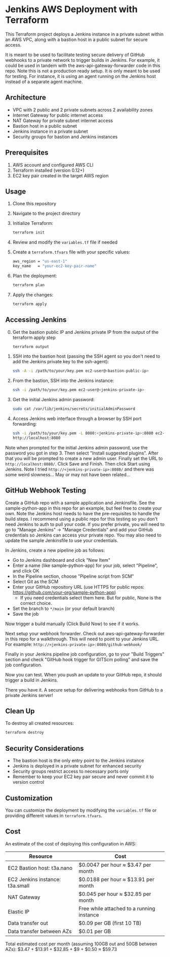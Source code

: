 # Jenkins AWS Deployment with Terraform

This Terraform project deploys a Jenkins instance in a private subnet within an AWS VPC, along with a bastion host in a public subnet for secure access.

It is meant to be used to facilitate testing secure delivery of GitHub webhooks to a private network to trigger builds in Jenkins.  For example, it could be used in tandem with the aws-api-gateway-forwarder code in this repo.  Note this is not a production ready setup.  It is only meant to be used for testing.  For instance, it is using an agent running on the Jenkins host instead of a separate agent machine.

## Architecture

- VPC with 2 public and 2 private subnets across 2 availability zones
- Internet Gateway for public internet access
- NAT Gateway for private subnet internet access
- Bastion host in a public subnet
- Jenkins instance in a private subnet
- Security groups for bastion and Jenkins instances

## Prerequisites

1. AWS account and configured AWS CLI
2. Terraform installed (version 0.12+)
3. EC2 key pair created in the target AWS region

## Usage

1. Clone this repository
2. Navigate to the project directory
3. Initialize Terraform:

   ```bash
   terraform init
   ```

4. Review and modify the `variables.tf` file if needed
5. Create a `terraform.tfvars` file with your specific values:

   ```bash
   aws_region = "us-east-1"
   key_name   = "your-ec2-key-pair-name"
   ```

6. Plan the deployment:

   ```bash
   terraform plan
   ```

7. Apply the changes:

   ```bash
   terraform apply
   ```

## Accessing Jenkins

0. Get the bastion public IP and Jenkins private IP from the output of the terraform apply step

   ```bash
   terraform output
   ```

1. SSH into the bastion host (passing the SSH agent so you don't need to add the Jenkins private key to the ssh-agent):

   ```bash
   ssh -A -i /path/to/your/key.pem ec2-user@<bastion-public-ip>
   ```

2. From the bastion, SSH into the Jenkins instance:

   ```bash
   ssh -i /path/to/your/key.pem ec2-user@<jenkins-private-ip>
   ```

3. Get the initial Jenkins admin password:

   ```bash
   sudo cat /var/lib/jenkins/secrets/initialAdminPassword
   ```

4. Access Jenkins web interface through a browser by SSH port forwarding:

   ```bash
   ssh -i /path/to/your/key.pem -L 8080:<jenkins-private-ip>:8080 ec2-user@<bastion-public-ip>
   http://localhost:8080
   ```

Note when prompted for the initial Jenkins admin password, use the password you got in step 3.  Then select "Install suggested plugins".  After that you will be prompted to create a new admin user.  Finally set the URL to `http://localhost:8080/`.  Click Save and Finish.  Then click Start using Jenkins.
   Note I tried `http://<jenkins-private-ip>:8080/` and there was some weird slowness...  May or may not have been related...

## GitHub Webhook Testing

Create a GitHub repo with a sample application and Jenkinsfile.  See the sample-python-app in this repo for an example, but feel free to create your own.  Note the Jenkins host needs to have the pre-requisites to handle the build steps.  I recommend using a public repo for this testing so you don't need Jenkins to auth to pull your code.  If you prefer private, you will need to go to "Manage Jenkins" -> "Manage Credentials" and add your GitHub credentials so Jenkins can access your private repo.  You may also need to update the sample Jenkinsfile to use your credentials.

In Jenkins, create a new pipeline job as follows:

- Go to Jenkins dashboard and click "New Item"
- Enter a name (like sample-python-app) for your job, select "Pipeline", and click OK
- In the Pipeline section, choose "Pipeline script from SCM"
- Select Git as the SCM
- Enter your GitHub repository URL (use HTTPS for public repos: https://github.com/your-org/sample-python-app)
  - If you need credentials select them here.  But for public, None is the correct choice.
- Set the branch to `*/main` (or your default branch)
- Save the job

Now trigger a build manually (Click Build Now) to see if it works.

Next setup your webhook forwarder.  Check out aws-api-gateway-forwarder in this repo for a walkthrough.  This will need to point to your Jenkins URL.  For example: `http://<jenkins-private-ip>:8080/github-webhook/`

Finally in your Jenkins pipeline job configuration, go to your "Build Triggers" section and check "GitHub hook trigger for GITScm polling" and save the job configuration.

Now you can test.  When you push an update to your GitHub repo, it should trigger a build in Jenkins.

There you have it.  A secure setup for delivering webhooks from GitHub to a private Jenkins server!

## Clean Up

To destroy all created resources:

```bash
terraform destroy
```

## Security Considerations

- The bastion host is the only entry point to the Jenkins instance
- Jenkins is deployed in a private subnet for enhanced security
- Security groups restrict access to necessary ports only
- Remember to keep your EC2 key pair secure and never commit it to version control

## Customization

You can customize the deployment by modifying the `variables.tf` file or providing different values in `terraform.tfvars`.

## Cost

An estimate of the cost of deploying this configuration in AWS:

| Resource | Cost |
| -------- | -------- |
| EC2 Bastion host: t3a.nano | $0.0047 per hour ≈ $3.47 per month |
| EC2 Jenkins instance: t3a.small | $0.0188 per hour ≈ $13.91 per month |
| NAT Gateway | $0.045 per hour ≈ $32.85 per month |
| Elastic IP | Free while attached to a running instance |
| Data transfer out | $0.09 per GB (first 10 TB) |
| Data transfer between AZs | $0.01 per GB |

Total estimated cost per month (assuming 100GB out and 50GB between AZs):
$3.47 + $13.91 + $32.85 + $9 + $0.50 ≈ $59.73
